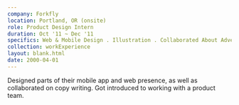 ```yaml
---
company: Forkfly
location: Portland, OR (onsite)
role: Product Design Intern
duration: Oct '11 ~ Dec '11
specifics: Web & Mobile Design . Illustration . Collaborated About Advertising & Copy Writing
collection: workExperience
layout: blank.html
date: 2000-04-01
---
```

Designed parts of their mobile app and web presence, as well as collaborated on copy writing. Got introduced to working with a product team.
